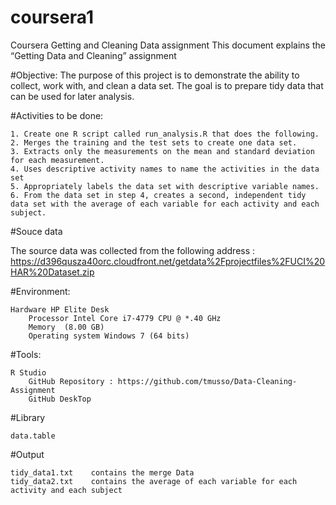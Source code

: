 # coursera1

Coursera Getting and Cleaning Data assignment 
This document explains the “Getting Data and Cleaning” assignment 

#Objective:
   The purpose of this project is to demonstrate the ability to collect, work with, and clean a data set. 
   The goal is to prepare tidy data that can be used for later analysis.

#Activities to be done:

	1. Create one R script called run_analysis.R that does the following.
	2. Merges the training and the test sets to create one data set.
	3. Extracts only the measurements on the mean and standard deviation for each measurement.
	4. Uses descriptive activity names to name the activities in the data set
	5. Appropriately labels the data set with descriptive variable names.
	6. From the data set in step 4, creates a second, independent tidy data set with the average of each variable for each activity and each subject.
 
#Souce data

   The source data was collected from the following address :
      https://d396qusza40orc.cloudfront.net/getdata%2Fprojectfiles%2FUCI%20HAR%20Dataset.zip

#Environment:

	Hardware HP Elite Desk 
        Processor Intel Core i7-4779 CPU @ *.40 GHz
        Memory  (8.00 GB)
        Operating system Windows 7 (64 bits)
        
#Tools:

	R Studio 
        GitHub Repository : https://github.com/tmusso/Data-Cleaning-Assignment
        GitHub DeskTop

#Library

	data.table

#Output


    tidy_data1.txt    contains the merge Data
    tidy_data2.txt    contains the average of each variable for each activity and each subject
